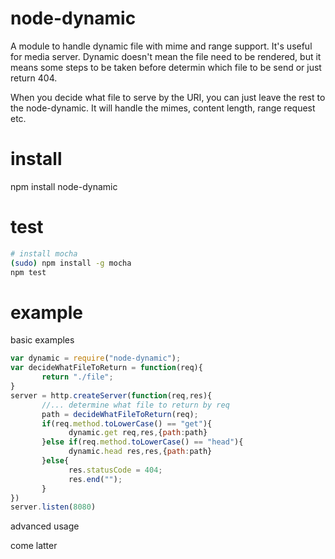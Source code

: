 # node-dynamic
A module to handle dynamic file with mime and range support. It's useful for media server. Dynamic doesn't mean the file need to be rendered, but it means some steps to be taken before determin which file to be send or just return 404.

When you decide what file to serve by the URI, you can just leave the rest to the node-dynamic. It will handle the mimes, content length, range request etc.


# install
npm install node-dynamic

# test
```bash
# install mocha
(sudo) npm install -g mocha
npm test
```

# example

basic examples 

```javascript
var dynamic = require("node-dynamic");
var decideWhatFileToReturn = function(req){
       return "./file";
}
server = http.createServer(function(req,res){
       //... determine what file to return by req 
       path = decideWhatFileToReturn(req);
       if(req.method.toLowerCase() == "get"){
             dynamic.get req,res,{path:path}
       }else if(req.method.toLowerCase() == "head"){
             dynamic.head res,res,{path:path}
       }else{
             res.statusCode = 404;
             res.end("");
       }
})
server.listen(8080)
```

advanced usage

come latter


